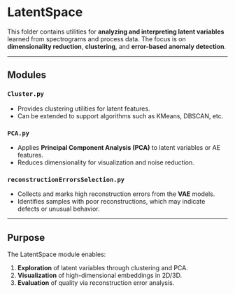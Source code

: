 # LatentSpace

This folder contains utilities for **analyzing and interpreting latent variables** learned from spectrograms and process data. The focus is on **dimensionality reduction**, **clustering**, and **error-based anomaly detection**.

---

## Modules

### `Cluster.py`
- Provides clustering utilities for latent features.  
- Can be extended to support algorithms such as KMeans, DBSCAN, etc.  

### `PCA.py`
- Applies **Principal Component Analysis (PCA)** to latent variables or AE features.  
- Reduces dimensionality for visualization and noise reduction.  

### `reconstructionErrorsSelection.py`
- Collects and marks high reconstruction errors from the **VAE** models.  
- Identifies samples with poor reconstructions, which may indicate defects or unusual behavior.

---

## Purpose

The LatentSpace module enables:
1. **Exploration** of latent variables through clustering and PCA.  
2. **Visualization** of high-dimensional embeddings in 2D/3D.  
3. **Evaluation** of quality via reconstruction error analysis.  
